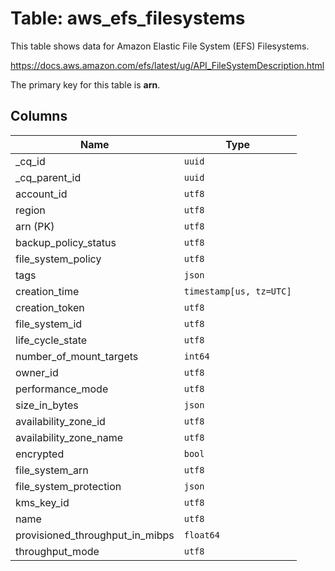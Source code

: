 # Table: aws_efs_filesystems

This table shows data for Amazon Elastic File System (EFS) Filesystems.

https://docs.aws.amazon.com/efs/latest/ug/API_FileSystemDescription.html

The primary key for this table is **arn**.

## Columns

| Name          | Type          |
| ------------- | ------------- |
|_cq_id|`uuid`|
|_cq_parent_id|`uuid`|
|account_id|`utf8`|
|region|`utf8`|
|arn (PK)|`utf8`|
|backup_policy_status|`utf8`|
|file_system_policy|`utf8`|
|tags|`json`|
|creation_time|`timestamp[us, tz=UTC]`|
|creation_token|`utf8`|
|file_system_id|`utf8`|
|life_cycle_state|`utf8`|
|number_of_mount_targets|`int64`|
|owner_id|`utf8`|
|performance_mode|`utf8`|
|size_in_bytes|`json`|
|availability_zone_id|`utf8`|
|availability_zone_name|`utf8`|
|encrypted|`bool`|
|file_system_arn|`utf8`|
|file_system_protection|`json`|
|kms_key_id|`utf8`|
|name|`utf8`|
|provisioned_throughput_in_mibps|`float64`|
|throughput_mode|`utf8`|